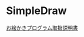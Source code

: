 # SimpleDraw
[お絵かきプログラム取扱説明書](https://github.com/koomin-1122/SimpleDraw/blob/main/%E3%81%8A%E7%B5%B5%E3%81%8B%E3%81%8D%E3%83%95%E3%82%9A%E3%83%AD%E3%82%AF%E3%82%99%E3%83%A9%E3%83%A0%E5%8F%96%E6%89%B1%E8%AA%AC%E6%98%8E%E6%9B%B8.pdf)
